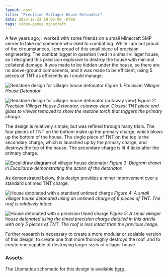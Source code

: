 ```yaml
---
layout: post
title: "Precision Villager House Detonator"
date: 2023-12-22 10:00:00 -0700
tags: video-games minecraft
---
```


A few years ago, I worked with some friends on a small Minecraft SMP server to take out someone who liked to combat log. While I am not proud of the circumstances, I *am* proud of this small piece of precision engineering. The combat logger in question lived in a small villager house, so I designed this precision explosive to destroy the house with minimal collateral damage. It was made to be hidden under the house, so there are no above-ground components, and it was made to be efficient, using 5 pieces of TNT as efficiently as I could manage. 

![Redstone design for villager house detonator]({{site.url}}/assets/villager_house_exploder/design.png)
*Figure 1: Precision Villager House Detonator*


![Redstone design for villager house detonator (cutaway view)]({{site.url}}/assets/villager_house_exploder/design_cutaway.png)
*Figure 2: Precision Villager House Detonator, cutaway view. Closest TNT piece and glass to viewer removed to show the restone torch that triggers the primary charge.*

The design is relatively simple, but was refined through many trials. The four pieces of TNT on the bottom make up the primary charge, which blows up the bottom of the house. The single piece of TNT on the top is the secondary charge, which is launched up by the primary charge, and destroys the top of the house. The secondary charge is lit 4 ticks after the primary charge. 

![Excalidraw diagram of villager house detonator]({{site.url}}/assets/villager_house_exploder/design_excalidraw.png)
*Figure 3: Diagram drawn in Excalidraw demonstrating the action of the detonator.*

As demonstrated below, this design provides a minor improvement over a standard untimed TNT charge. 

![House detonated with a standard untimed charge]({{site.url}}/assets/villager_house_exploder/exploded_house_regular.png)
*Figure 4: A small villager house detonated using an untimed charge of 6 pieces of TNT. The roof is relatively intact.*

![House detonated with a precision timed charge]({{site.url}}/assets/villager_house_exploder/exploded_house_precision.png)
*Figure 5: A small villager house detonated using the timed precision charge detailed in this article with only 5 pieces of TNT. The roof is less intact than the previous image.*

Further research is necessary to create a more modular or scalable version of this design, to create one that more thoroughly destroys the roof, and to create one capable of destroying larger sizes of villager house. 

### Assets
The Litematica schematic for this design is available [here]({{site.url}}/assets/villager_house_exploder/precision_villager_house_exploder.litematic). 